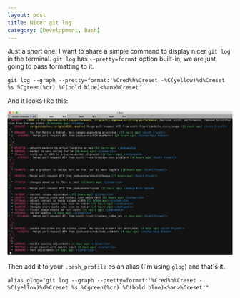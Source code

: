 ```yaml
---
layout: post
title: Nicer git log
category: [Development, Bash]
---
```


Just a short one. I want to share a simple command to display nicer `git log` in the terminal. `git log` has `--pretty=format` option built-in, we are just going to pass formatting to it.

```
git log --graph --pretty=format:'%Cred%h%Creset -%C(yellow)%d%Creset %s %Cgreen(%cr) %C(bold blue)<%an>%Creset'
```

And it looks like this:

<img src="/public/img/nicer-git-log.png" alt="Nicer git log">

Then add it to your `.bash_profile` as an alias (I'm using `glog`) and that's it.

```
alias glog="git log --graph --pretty=format:'%Cred%h%Creset -%C(yellow)%d%Creset %s %Cgreen(%cr) %C(bold blue)<%an>%Creset'"
```
